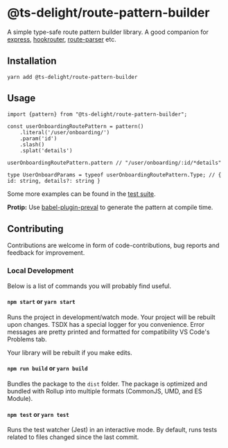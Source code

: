# @ts-delight/route-pattern-builder

A simple type-safe route pattern builder library.
A good companion for [express](https://github.com/expressjs/express), [hookrouter](https://www.npmjs.com/package/hookrouter), [route-parser](https://github.com/rcs/route-parser) etc.

## Installation

```
yarn add @ts-delight/route-pattern-builder
```

## Usage

```
import {pattern} from "@ts-delight/route-pattern-builder";

const userOnboardingRoutePattern = pattern()
    .literal('/user/onboarding/')
    .param('id')
    .slash()
    .splat('details')

userOnboardingRoutePattern.pattern // "/user/onboarding/:id/*details"

type UserOnboardParams = typeof userOnboardingRoutePattern.Type; // { id: string, details?: string }
```

Some more examples can be found in the [test suite](https://github.com/ts-delight/route-pattern-builder/blob/master/test/index.test.ts).

**Protip:** Use [babel-plugin-preval](https://github.com/kentcdodds/babel-plugin-preval) to generate the pattern at compile time.

## Contributing

Contributions are welcome in form of code-contributions, bug reports and feedback for improvement.

### Local Development

Below is a list of commands you will probably find useful.

#### `npm start` or `yarn start`

Runs the project in development/watch mode. Your project will be rebuilt upon changes. TSDX has a special logger for you convenience. Error messages are pretty printed and formatted for compatibility VS Code's Problems tab.

Your library will be rebuilt if you make edits.

#### `npm run build` or `yarn build`

Bundles the package to the `dist` folder.
The package is optimized and bundled with Rollup into multiple formats (CommonJS, UMD, and ES Module).

#### `npm test` or `yarn test`

Runs the test watcher (Jest) in an interactive mode.
By default, runs tests related to files changed since the last commit.
